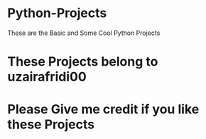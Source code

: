 # Python-Projects
These are the Basic and Some Cool Python Projects
# These Projects belong to uzairafridi00
# Please Give me credit if you like these Projects
